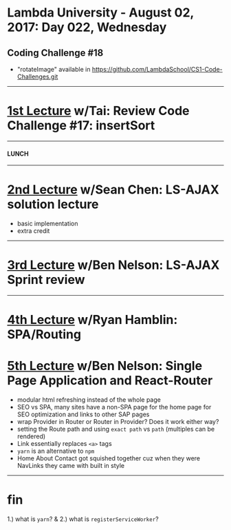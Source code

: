 # Lambda University - August 02, 2017: Day 022, Wednesday
## Coding Challenge #18
- "rotateImage" available in https://github.com/LambdaSchool/CS1-Code-Challenges.git
***
# [1st Lecture](https://youtu.be/1_6QNPdE79w) w/Tai: Review Code Challenge #17: insertSort
***
#### LUNCH
***
# [2nd Lecture](https://youtu.be/P8nOh-M8o3Q) w/Sean Chen: LS-AJAX solution lecture
- basic implementation
- extra credit
***
# [3rd Lecture](VIDEO_RECORDED_NOT_POSTED) w/Ben Nelson: LS-AJAX Sprint review
***
# [4th Lecture](https://youtu.be/5eGGI4diNrU) w/Ryan Hamblin: SPA/Routing
# [5th Lecture](https://youtu.be/OniWLLXqlnk) w/Ben Nelson: Single Page Application and React-Router
- modular html refreshing instead of the whole page
- SEO vs SPA, many sites have a non-SPA page for the home page for SEO optimization and links to other SAP pages
- wrap Provider in Router or Router in Provider? Does it work either way?
- setting the Route path and using `exact path` vs `path` (multiples can be rendered)
- Link essentially replaces `<a>` tags
- `yarn` is an alternative to `npm`
- Home About Contact got squished together cuz when they were NavLinks they came with built in style
***
# fin

1.) what is `yarn`?
&
2.) what is `registerServiceWorker`?
